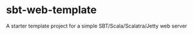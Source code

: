 sbt-web-template
================

A starter template project for a simple SBT/Scala/Scalatra/Jetty web server
